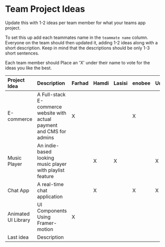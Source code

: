 # Team Project Ideas

Update this with 1-2 ideas per team member for what your teams app project.

To set this up add each teammates name in the `teammate name` column. Everyone
on the team should then updated it, adding 1-2 ideas along with a short 
description. Keep in mind that the descriptions should be only 1-3 short
sentences. 

Each team member should Place an 'X' under their name to vote for the ideas 
you like the best.

| Project Idea | Description | Farhad | Hamdi | Lasisi | enobee | Umar | teammate name |
| :--- | :--- | :--- | :--- | :--- | :--- | :--- | :--- |
| E-commerce | A Full-stack E-commerce website with actual payment and CMS for admins | X | | | X | | |
| Music Player | An indie-based looking music player with playlist feature | | X | X | | X | |
| Chat App | A real-time chat application | | X | | X | X | |
| Animated UI Library | UI Components Using Framer-motion |X | | | | | |
| Last idea | Description | | | | | | |
